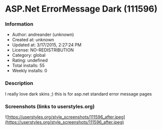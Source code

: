 # ASP.Net ErrorMessage Dark (111596)

### Information
- Author: andreander (unknown)
- Created at: unknown
- Updated at: 3/17/2015, 2:27:24 PM
- License: NO-REDISTRIBUTION
- Category: global
- Rating: undefined
- Total installs: 55
- Weekly installs: 0


### Description
I really love dark skins ;) this is for asp.net standard error message pages


### Screenshots (links to userstyles.org)
![https://userstyles.org/style_screenshots/111596_after.jpeg](https://userstyles.org/style_screenshots/111596_after.jpeg)


